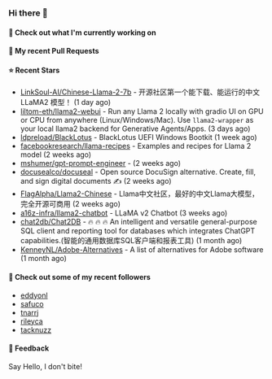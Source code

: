### Hi there 👋

#### 👷 Check out what I'm currently working on

#### 🔨 My recent Pull Requests


#### ⭐ Recent Stars

- [LinkSoul-AI/Chinese-Llama-2-7b](https://github.com/LinkSoul-AI/Chinese-Llama-2-7b) - 开源社区第一个能下载、能运行的中文 LLaMA2 模型！ (1 day ago)
- [liltom-eth/llama2-webui](https://github.com/liltom-eth/llama2-webui) - Run any Llama 2 locally with gradio UI on GPU or CPU from anywhere (Linux/Windows/Mac). Use `llama2-wrapper` as your local llama2 backend for Generative Agents/Apps.   (3 days ago)
- [ldpreload/BlackLotus](https://github.com/ldpreload/BlackLotus) - BlackLotus UEFI Windows Bootkit (1 week ago)
- [facebookresearch/llama-recipes](https://github.com/facebookresearch/llama-recipes) - Examples and recipes for Llama 2 model (2 weeks ago)
- [mshumer/gpt-prompt-engineer](https://github.com/mshumer/gpt-prompt-engineer) -  (2 weeks ago)
- [docusealco/docuseal](https://github.com/docusealco/docuseal) - Open source DocuSign alternative. Create, fill, and sign digital documents ✍️ (2 weeks ago)
- [FlagAlpha/Llama2-Chinese](https://github.com/FlagAlpha/Llama2-Chinese) - Llama中文社区，最好的中文Llama大模型，完全开源可商用 (2 weeks ago)
- [a16z-infra/llama2-chatbot](https://github.com/a16z-infra/llama2-chatbot) - LLaMA v2 Chatbot (3 weeks ago)
- [chat2db/Chat2DB](https://github.com/chat2db/Chat2DB) - 🔥 🔥 🔥 An intelligent and versatile general-purpose SQL client and reporting tool for databases which integrates ChatGPT capabilities.(智能的通用数据库SQL客户端和报表工具) (1 month ago)
- [KenneyNL/Adobe-Alternatives](https://github.com/KenneyNL/Adobe-Alternatives) - A list of alternatives for Adobe software (1 month ago)

#### 👯 Check out some of my recent followers

- [eddyonl](https://github.com/eddyonl)
- [safuco](https://github.com/safuco)
- [tnarrj](https://github.com/tnarrj)
- [rileyca](https://github.com/rileyca)
- [tacknuzz](https://github.com/tacknuzz)

#### 💬 Feedback

Say Hello, I don't bite!